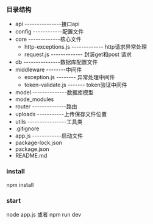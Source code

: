 ### 目录结构
- api ---------------接口api  
- config ------------配置文件  
- core -------------核心文件  
  - http-exceptions.js ------------- http请求异常处理
  - request.js  ------------- 封装get和post 请求
- db ---------------数据库配置文件  
- middleware --------中间件  
  - exception.js -------- 异常处理中间件
  - token-validate.js ------- token验证中间件
- model --------------数据库模型  
- mode_modules      
- router --------------路由  
- uploads -----------上传保存文件位置  
- utils ----------------工具类  
- .gitignore            
- app.js ------------启动文件  
- package-lock.json    
- package.json  
- README.md  

### install  
npm install  

### start  
node app.js     或者  npm run dev

<!-- 
待解决问题：
  视图层混合数据操作（分离）
  路由分模块
 -->
